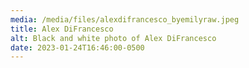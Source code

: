 ```yaml
---
media: /media/files/alexdifrancesco_byemilyraw.jpeg
title: Alex DiFrancesco
alt: Black and white photo of Alex DiFrancesco
date: 2023-01-24T16:46:00-0500
---
```

